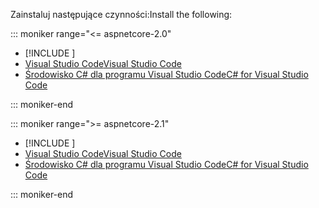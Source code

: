 <span data-ttu-id="f89ac-101">Zainstaluj następujące czynności:</span><span class="sxs-lookup"><span data-stu-id="f89ac-101">Install the following:</span></span>

::: moniker range="<= aspnetcore-2.0"

* [!INCLUDE [](~/includes/net-core-sdk-download-link.md)]
* [<span data-ttu-id="f89ac-102">Visual Studio Code</span><span class="sxs-lookup"><span data-stu-id="f89ac-102">Visual Studio Code</span></span>](https://code.visualstudio.com/download)
* [<span data-ttu-id="f89ac-103">Środowisko C# dla programu Visual Studio Code</span><span class="sxs-lookup"><span data-stu-id="f89ac-103">C# for Visual Studio Code</span></span>](https://marketplace.visualstudio.com/items?itemName=ms-vscode.csharp)

::: moniker-end

::: moniker range=">= aspnetcore-2.1"

* [!INCLUDE [](~/includes/2.1-SDK.md)]
* [<span data-ttu-id="f89ac-104">Visual Studio Code</span><span class="sxs-lookup"><span data-stu-id="f89ac-104">Visual Studio Code</span></span>](https://code.visualstudio.com/download)
* [<span data-ttu-id="f89ac-105">Środowisko C# dla programu Visual Studio Code</span><span class="sxs-lookup"><span data-stu-id="f89ac-105">C# for Visual Studio Code</span></span>](https://marketplace.visualstudio.com/items?itemName=ms-vscode.csharp)

::: moniker-end
